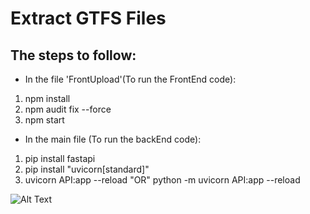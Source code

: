 # Extract GTFS Files
## The steps to follow:
-  In the file 'FrontUpload'(To run the FrontEnd code):
1. npm install
2. npm audit fix --force
3. npm start 

-  In the main file (To run the backEnd code):
1. pip install fastapi
2. pip install "uvicorn[standard]"
3. uvicorn API:app --reload   "OR"   python -m uvicorn API:app --reload
 

![Alt Text]("example.png")
